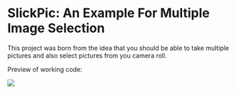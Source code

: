 # SlickPic: An Example For Multiple Image Selection

This project was born from the idea that you should be able to take multiple pictures and also select pictures from you camera roll.

Preview of working code:

![](slic.gif)
